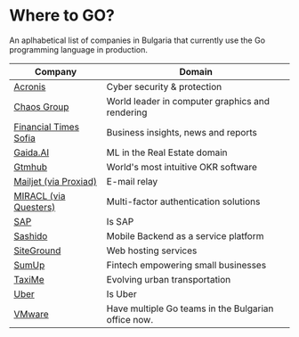 # Where to GO?

An aplhabetical list of companies in Bulgaria that currently use the Go programming language in production.

| Company | Domain |
| ------ | ------ |
| [Acronis](https://www.acronis.com/en-eu/careers/)           | Cyber security & protection
| [Chaos Group](https://www.chaosgroup.com/careers)           | World leader in computer graphics and rendering
| [Financial Times Sofia](https://www.linkedin.com/company/ftsofia/) | Business insights, news and reports
| [Gaida.AI](https://www.gaida.ai/bagpipers)                  | ML in the Real Estate domain
| [Gtmhub](https://www.gtmhub.com)                            | World's most intuitive OKR software
| [Mailjet (via Proxiad)](https://mailjet.workable.com/)      | E-mail relay
| [MIRACL (via Questers)](https://www.miracl.com/)            | Multi-factor authentication solutions
| [SAP](https://jobs.sap.com/go/SAP-Jobs-in-Bulgaria/913101/) | Is SAP
| [Sashido](https://www.sashido.io/about.html#Careers)        | Mobile Backend as a service platform
| [SiteGround](https://www.siteground.com/careers)            | Web hosting services
| [SumUp](https://sumup.com/careers/positions/)               | Fintech empowering small businesses
| [TaxiMe](https://taxime.to/jobs)                            | Evolving urban transportation
| [Uber](https://careersinfo.uber.com/sofia-engineering)      | Is Uber
| [VMware](https://careers.vmware.com/bulgaria-office)       | Have multiple Go teams in the Bulgarian office now.
